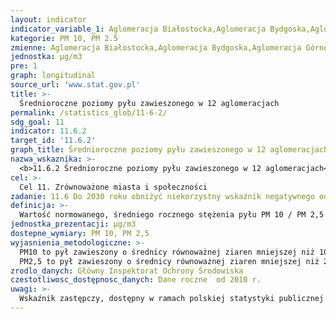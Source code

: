 ```yaml
---
layout: indicator
indicator_variable_1: Aglomeracja Białostocka,Aglomeracja Bydgoska,Aglomeracja Górnośląska,Aglomeracja Krakowska,Aglomeracja Lubelska,Aglomeracja Łódzka,Aglomeracja Poznańska,Aglomeracja Rybnicko-Jastrzębska,Aglomeracja Szczecińska,Aglomeracja Trójmiejska,Aglomeracja Warszawska,Aglomeracja Wrocławska,Aglomeracja Białostocka_,Aglomeracja Bydgoska_,Aglomeracja Górnośląska_,Aglomeracja Krakowska_,Aglomeracja Lubelska_,Aglomeracja Łódzka_,Aglomeracja Poznańska_,Aglomeracja Rybnicko-Jastrzębska_,Aglomeracja Szczecińska_,Aglomeracja Trójmiejska_,Aglomeracja Warszawska_,Aglomeracja Wrocławska_
kategorie: PM 10, PM 2.5
zmienne: Aglomeracja Białostocka,Aglomeracja Bydgoska,Aglomeracja Górnośląska,Aglomeracja Krakowska,Aglomeracja Lubelska,Aglomeracja Łódzka,Aglomeracja Poznańska,Aglomeracja Rybnicko-Jastrzębska,Aglomeracja Szczecińska,Aglomeracja Trójmiejska,Aglomeracja Warszawska,Aglomeracja Wrocławska;Aglomeracja Białostocka,Aglomeracja Bydgoska,Aglomeracja Górnośląska,Aglomeracja Krakowska,Aglomeracja Lubelska,Aglomeracja Łódzka,Aglomeracja Poznańska,Aglomeracja Rybnicko-Jastrzębska,Aglomeracja Szczecińska,Aglomeracja Trójmiejska,Aglomeracja Warszawska,Aglomeracja Wrocławska
jednostka: µg/m3
pre: 1
graph: longitudinal
source_url: 'www.stat.gov.pl'
title: >-
  Średnioroczne poziomy pyłu zawieszonego w 12 aglomeracjach
permalink: /statistics_glob/11-6-2/
sdg_goal: 11
indicator: 11.6.2
target_id: '11.6.2'
graph_title: Średnioroczne poziomy pyłu zawieszonego w 12 aglomeracjach
nazwa_wskaznika: >-
  <b>11.6.2 Średnioroczne poziomy pyłu zawieszonego w 12 aglomeracjach</b>
cel: >-
  Cel 11. Zrównoważone miasta i społeczności
zadanie: 11.6 Do 2030 roku obniżyć niekorzystny wskaźnik negatywnego oddziaływania miasta na środowisko per capita, zwracając szczególną uwagę na jakość powietrza oraz gospodarowanie odpadami komunalnymi i innymi zanieczyszczeniami
definicja: >-
  Wartość normowanego, średniego rocznego stężenia pyłu PM 10 / PM 2,5 w 12 aglomeracjach.
jednostka_prezentacji: µg/m3
dostepne_wymiary: PM 10, PM 2,5
wyjasnienia_metodologiczne: >-
  PM10 to pył zawieszony o średnicy równoważnej ziaren mniejszej niż 10 µm. Poziom dopuszczalny dla stężenia średniorocznego pyłu PM10 wynosi 40 µg/m3. </br>
  PM2,5 to pył zawieszony o średnicy równoważnej ziaren mniejszej niż 2,5 µm. Poziom dopuszczalny dla stężenia średniorocznego pyłu PM2,5 wynosi 25 µg/m3.
zrodlo_danych: Główny Inspektorat Ochrony Środowiska
czestotliwosc_dostępnosc_danych: Dane roczne  od 2010 r.
uwagi: >-
  Wskaźnik zastępczy, dostępny w ramach polskiej statystyki publicznej. Wskaźnikiem zasadniczym, przyjętym przez ONZ, monitorującym cel 11.6 Agendy 2030, jest wskaźnik 11.6.2 Średnioroczne poziomy pyłu zawieszonego (PM2,5 i PM10) w miastach (ludność ważona).
---
```

